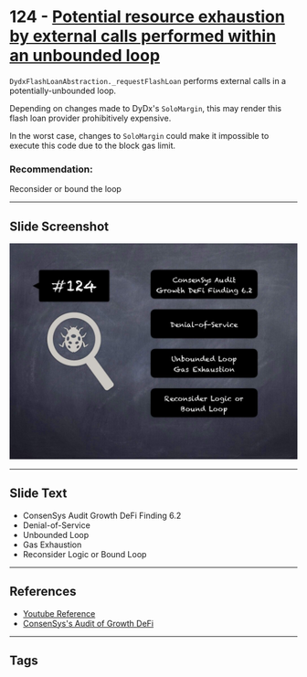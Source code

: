 
# 124 - [Potential resource exhaustion by external calls performed within an unbounded loop](./Potential%20resource%20exhaustion%20by%20external%20calls%20performed%20within%20an%20unbounded%20loop.md)

`DydxFlashLoanAbstraction._requestFlashLoan` performs external calls in a potentially-unbounded loop. 

Depending on changes made to DyDx's `SoloMargin`, this may render this flash loan provider prohibitively expensive. 

In the worst case, changes to `SoloMargin` could make it impossible to execute this code due to the block gas limit.
### Recommendation:
Reconsider or bound the loop
___
## Slide Screenshot
![124.jpg](../../images/8.%20Audit%20Findings%20201/124.jpg)
___
## Slide Text
- ConsenSys Audit Growth DeFi Finding 6.2
- Denial-of-Service
- Unbounded Loop
- Gas Exhaustion
- Reconsider Logic or Bound Loop
___
## References
- [Youtube Reference](https://youtu.be/yphqu2N35X4?t=194)
- [ConsenSys's Audit of Growth DeFi](https://consensys.net/diligence/audits/2020/12/growth-defi-v1/#potential-resource-exhaustion-by-external-calls-performed-within-an-unbounded-loop)
___
## Tags
